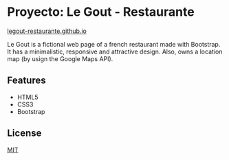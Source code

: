 # Proyecto: Le Gout - Restaurante


[legout-restaurante.github.io](https://feliperodc.github.io/legout-restaurante/)

Le Gout is a fictional web page of a french restaurant made with Bootstrap. It has a minimalistic, responsive and attractive design. Also, owns a location map (by usign the Google Maps API).

## Features
- HTML5
- CSS3
- Bootstrap


## License
[MIT](https://choosealicense.com/licenses/mit/)
